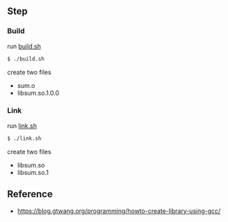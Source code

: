 

## Step

### Build

run [build.sh](build.sh)

``` sh
$ ./build.sh
```

create two files

* sum.o
* libsum.so.1.0.0


### Link

run [link.sh](link.sh)


``` sh
$ ./link.sh
```

create two files

* libsum.so  
* libsum.so.1


## Reference

* https://blog.gtwang.org/programming/howto-create-library-using-gcc/
